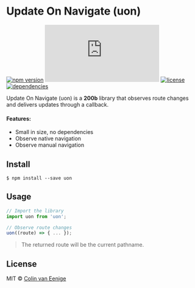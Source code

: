 # Update On Navigate (uon)

[![npm version](https://img.shields.io/npm/v/uon.svg)](https://www.npmjs.com/package/uon)
[![gzip size](http://img.badgesize.io/https://unpkg.com/uon/dist/uon.mjs?compression=gzip)](https://unpkg.com/uon)
[![license](https://img.shields.io/npm/l/uon.svg)](https://github.com/vaneenige/uon/blob/master/LICENSE)
[![dependencies](https://img.shields.io/badge/dependencies-none-ff69b4.svg)](https://github.com/vaneenige/uon/blob/master/package.json)

Update On Navigate (uon) is a **200b** library that observes route changes and delivers updates through a callback.

#### Features:

- Small in size, no dependencies
- Observe native navigation
- Observe manual navigation

## Install

```
$ npm install --save uon
```

## Usage

```js
// Import the library
import uon from 'uon';

// Observe route changes
uon((route) => { ... });
```
> The returned route will be the current pathname.

## License

MIT © <a href="https://use-the-platform.com">Colin van Eenige</a>

